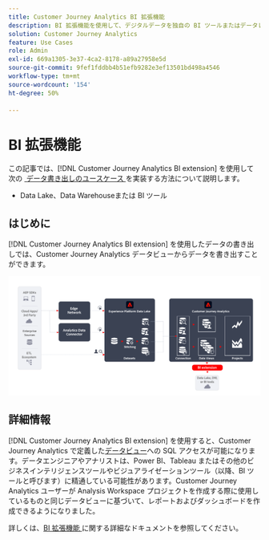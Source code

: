 ```yaml
---
title: Customer Journey Analytics BI 拡張機能
description: BI 拡張機能を使用して、デジタルデータを独自の BI ツールまたはデータレイクに取り込み、追加のデータセットで使用する方法について説明します。
solution: Customer Journey Analytics
feature: Use Cases
role: Admin
exl-id: 669a1305-3e37-4ca2-8178-a89a27958e5d
source-git-commit: 9fef1fddbb4b51efb9282e3ef13501bd498a4546
workflow-type: tm+mt
source-wordcount: '154'
ht-degree: 50%

---
```


# BI 拡張機能

この記事では、[!DNL Customer Journey Analytics BI extension] を使用して次の [&#x200B; データ書き出しのユースケース &#x200B;](overview.md) を実装する方法について説明します。

- Data Lake、Data Warehouseまたは BI ツール

## はじめに

[!DNL Customer Journey Analytics BI extension] を使用したデータの書き出しでは、Customer Journey Analytics データビューからデータを書き出すことができます。

![BI 拡張機能 &#x200B;](../assets/bi-extension.svg)

## 詳細情報

[!DNL Customer Journey Analytics BI extension] を使用すると、Customer Journey Analytics で定義した[データビュー](/help/data-views/data-views.md)への SQL アクセスが可能になります。データエンジニアやアナリストは、Power BI、Tableau またはその他のビジネスインテリジェンスツールやビジュアライゼーションツール（以降、BI ツールと呼びます）に精通している可能性があります。Customer Journey Analytics ユーザーが Analysis Workspace プロジェクトを作成する際に使用しているものと同じデータビューに基づいて、レポートおよびダッシュボードを作成できるようになりました。

詳しくは、[BI 拡張機能 &#x200B;](../../data-views/bi-extension.md) に関する詳細なドキュメントを参照してください。
